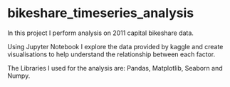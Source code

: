 # bikeshare_timeseries_analysis
In this project I perform analysis on 2011 capital bikeshare data.

Using Jupyter Notebook I explore the data provided by kaggle and create visualisations to help understand the relationship between each factor.

The Libraries I used for the analysis are: Pandas, Matplotlib, Seaborn and Numpy.
